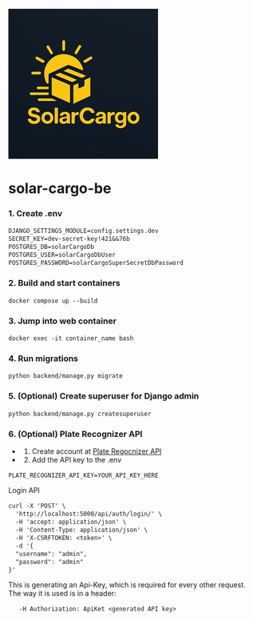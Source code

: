 ![Screenshot](backend/reports/static/images/solar_cargo_logo.jpg)
# solar-cargo-be
### 1. Create .env 
```
DJANGO_SETTINGS_MODULE=config.settings.dev
SECRET_KEY=dev-secret-key!421&&76b
POSTGRES_DB=solarCargoDb
POSTGRES_USER=solarCargoDbUser
POSTGRES_PASSWORD=solarCargoSuperSecretDbPassword
```
### 2. Build and start containers
```
docker compose up --build
```
### 3. Jump into web container
```
docker exec -it container_name bash
```
### 4. Run migrations
```
python backend/manage.py migrate
```
### 5. (Optional) Create superuser for Django admin
```
python backend/manage.py createsuperuser
```
### 6. (Optional) Plate Recognizer API
* 1. Create account at [Plate Regocnizer API](https://app.platerecognizer.com)
* 2. Add the API key to the .env
```
PLATE_RECOGNIZER_API_KEY=YOUR_API_KEY_HERE
```

Login API

```
curl -X 'POST' \
  'http://localhost:5000/api/auth/login/' \
  -H 'accept: application/json' \
  -H 'Content-Type: application/json' \
  -H 'X-CSRFTOKEN: <token>' \
  -d '{
  "username": "admin",
  "password": "admin"
}'
```
 This is generating an Api-Key, which is required for every other request.
 The way it is used is in a header:
 ```
    -H Authorization: ApiKet <generated API key>
 ```
